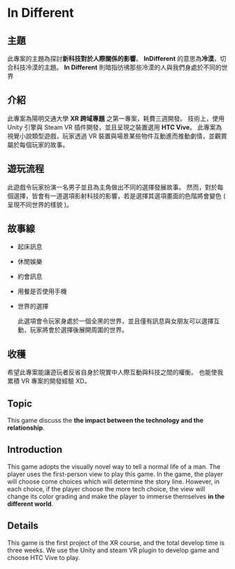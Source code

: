 # In Different

## 主題

此專案的主題為探討**新科技對於人際關係的影響**。
**InDifferent** 的意思為**冷漠**，切合科技冷漠的主題。
**In Different** 則暗指彷彿那些冷漠的人與我們身處於不同的世界

## 介紹

此專案為陽明交通大學 **XR 跨域專題** 之第一專案，耗費三週開發。
技術上，使用 Unity 引擎與 Steam VR 插件開發，並且呈現之裝置選用 **HTC Vive**。
此專案為視覺小說類型遊戲，玩家透過 VR 裝置與場景某些物件互動進而推動劇情，並觀賞屬於每個玩家的故事。

## 遊玩流程

此遊戲令玩家扮演一名男子並且為主角做出不同的選擇發展故事。
然而，對於每個選擇，皆會有一道選項影射科技的影響，若是選擇其選項畫面的色階將會變色 ( 呈現不同世界的樣貌 )。

## 故事線

+ 起床訊息

+ 休閒娛樂

+ 約會訊息

+ 用餐是否使用手機

+ 世界的選擇

  此選項會令玩家身處於一個全黑的世界，並且僅有訊息與女朋友可以選擇互動，玩家將會於選擇後展開周圍的世界。

## 收穫

希望此專案能讓遊玩者反省自身於現實中人際互動與科技之間的權衡。
也能使我累積 VR 專案的開發經驗 XD。



## Topic

This game discuss the **the impact between the technology and the relationship**.

## Introduction

This game adopts the visually novel way to tell a normal life of a man.
The player uses the first-person view to play this game. 
In the game, the player will choose come choices which will determine the story line.
However, in each choice, if the player choose the more tech choice, the view will change its color grading and make the player to immerse themselves **in the different world**.

## Details

This game is the first project of the XR course, and the total develop time is three weeks. 
We use the Unity and steam VR plugin to develop game and choose HTC Vive to play.